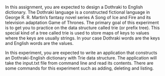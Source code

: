 In this assignment, you are expected to design a Dothraki to English dictionary. The Dothraki language is a constructed fictional language in George R. R. Martin’s fantasy novel series A Song of Ice and Fire and its television adaptation Game of Thrones. The primary goal of this experiment is to get you to practice on the data structure called trie (or prefix tree). This special kind of a tree called trie is used to store maps of keys to values where the keys are usually strings. In your case Dothraki words are the keys and English words are the values.

In this experiment, you are expected to write an application that constructs an Dothraki-English dictionary with Trie data structure. The application will take the input.txt file from command line and read its contents. There are some commands for this experiment such as adding, deleting and listing.
